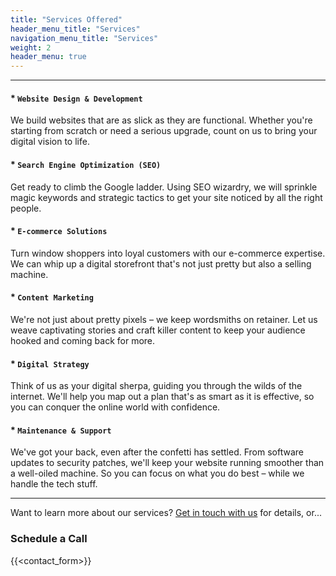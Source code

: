 ```yaml
---
title: "Services Offered"
header_menu_title: "Services"
navigation_menu_title: "Services"
weight: 2
header_menu: true
---
```

---
#### * `Website Design & Development`
We build websites that are as slick as they are functional. Whether you're starting from scratch or need a serious upgrade, count on us to bring your digital vision to life.

#### * `Search Engine Optimization (SEO)`
Get ready to climb the Google ladder. Using SEO wizardry, we will sprinkle magic keywords and strategic tactics to get your site noticed by all the right people.


#### * `E-commerce Solutions`
Turn window shoppers into loyal customers with our e-commerce expertise. We can whip up a digital storefront that's not just pretty but also a selling machine.

#### * `Content Marketing`
We're not just about pretty pixels – we keep wordsmiths on retainer. Let us weave captivating stories and craft killer content to keep your audience hooked and coming back for more.

#### * `Digital Strategy`
Think of us as your digital sherpa, guiding you through the wilds of the internet. We'll help you map out a plan that's as smart as it is effective, so you can conquer the online world with confidence.

#### * `Maintenance & Support`
We've got your back, even after the confetti has settled. From software updates to security patches, we'll keep your website running smoother than a well-oiled machine. So you can focus on what you do best – while we handle the tech stuff.

---
Want to learn more about our services? [Get in touch with us](#contact) for details, or...

### Schedule a Call
{{<contact_form>}}